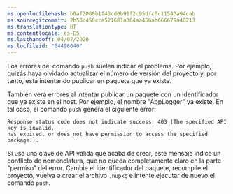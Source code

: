 ```yaml
---
ms.openlocfilehash: b0af2000b1f43cd0b91f2c95dfc0c11540a94cab
ms.sourcegitcommit: 2b50c450cca521681a384aa466ab666679a40213
ms.translationtype: HT
ms.contentlocale: es-ES
ms.lasthandoff: 04/07/2020
ms.locfileid: "64496040"
---
```

Los errores del comando `push` suelen indicar el problema. Por ejemplo, quizás haya olvidado actualizar el número de versión del proyecto y, por tanto, está intentando publicar un paquete que ya existe.

También verá errores al intentar publicar un paquete con un identificador que ya existe en el host. Por ejemplo, el nombre "AppLogger" ya existe. En tal caso, el comando `push` genera el siguiente error:

```output
Response status code does not indicate success: 403 (The specified API key is invalid,
has expired, or does not have permission to access the specified package.).
```

Si usa una clave de API válida que acaba de crear, este mensaje indica un conflicto de nomenclatura, que no queda completamente claro en la parte "permiso" del error. Cambie el identificador del paquete, recompile el proyecto, vuelva a crear el archivo `.nupkg` e intente ejecutar de nuevo el comando `push`.